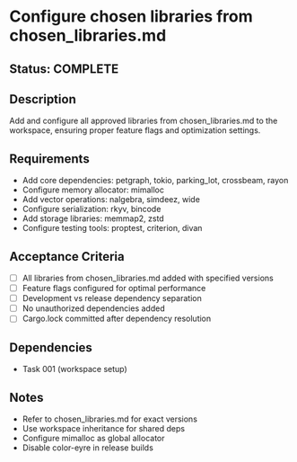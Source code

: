 # Configure chosen libraries from chosen_libraries.md

## Status: COMPLETE

## Description
Add and configure all approved libraries from chosen_libraries.md to the workspace, ensuring proper feature flags and optimization settings.

## Requirements
- Add core dependencies: petgraph, tokio, parking_lot, crossbeam, rayon
- Configure memory allocator: mimalloc
- Add vector operations: nalgebra, simdeez, wide
- Configure serialization: rkyv, bincode
- Add storage libraries: memmap2, zstd
- Configure testing tools: proptest, criterion, divan

## Acceptance Criteria
- [ ] All libraries from chosen_libraries.md added with specified versions
- [ ] Feature flags configured for optimal performance
- [ ] Development vs release dependency separation
- [ ] No unauthorized dependencies added
- [ ] Cargo.lock committed after dependency resolution

## Dependencies
- Task 001 (workspace setup)

## Notes
- Refer to chosen_libraries.md for exact versions
- Use workspace inheritance for shared deps
- Configure mimalloc as global allocator
- Disable color-eyre in release builds